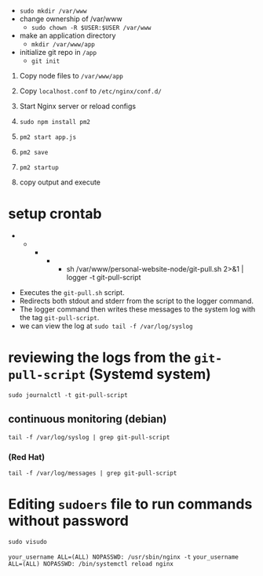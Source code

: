 - `sudo mkdir /var/www`
- change ownership of /var/www
    - `sudo chown -R $USER:$USER /var/www`
- make an application directory
    - `mkdir /var/www/app`
- initialize git repo in `/app`
    - `git init`


1. Copy node files to `/var/www/app`
2. Copy `localhost.conf` to `/etc/nginx/conf.d/`
3. Start Nginx server or reload configs

4. `sudo npm install pm2`
5. `pm2 start app.js`
6. `pm2 save`
7. `pm2 startup`
8. copy output and execute


# setup crontab
* * * * * sh /var/www/personal-website-node/git-pull.sh 2>&1 | logger -t git-pull-script

- Executes the `git-pull.sh` script.
- Redirects both stdout and stderr from the script to the logger command.
- The logger command then writes these messages to the system log with 
the tag `git-pull-script`.
- we can view the log at `sudo tail -f /var/log/syslog`

# reviewing the logs from the `git-pull-script` (Systemd system)
`sudo journalctl -t git-pull-script`

## continuous monitoring (debian)
`tail -f /var/log/syslog | grep git-pull-script`

### (Red Hat)
`tail -f /var/log/messages | grep git-pull-script`

# Editing `sudoers` file to run commands without password

`sudo visudo`

`your_username ALL=(ALL) NOPASSWD: /usr/sbin/nginx -t`
`your_username ALL=(ALL) NOPASSWD: /bin/systemctl reload nginx`

